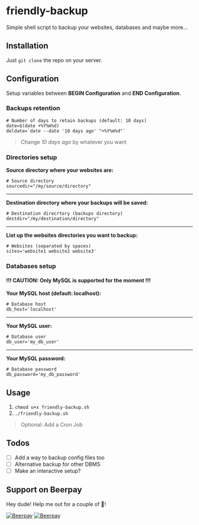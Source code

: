 # friendly-backup
Simple shell script to backup your websites, databases and maybe more...

## Installation

Just `git clone` the repo on your server.

## Configuration

Setup variables between __BEGIN Configuration__ and __END Configuration__.

### Backups retention

```shell
# Number of days to retain backups (default: 10 days)
date=$(date +%Y%m%d)
deldate=`date --date '10 days ago' "+%Y%m%d"`
```
> Change *10 days ago* by whatever you want

### Directories setup

__Source directory where your websites are:__  
```shell
# Source directory
sourcedir="/my/source/directory"
```

-----

__Destination directory where your backups will be saved:__ 
```shell
# Destination direcrtory (backups directory)
destdir="/my/destination/directory"
```

-----

__List up the websites directories you want to backup:__
```shell
# Websites (separated by spaces)
sites='website1 website2 website3'
```

### Databases setup

#### !!! CAUTION: Only MySQL is supported for the moment !!!

__Your MySQL host (default: localhost):__
```shell 
# Database host
db_host='localhost'
```

-----

__Your MySQL user:__  
```shell
# Database user
db_user='my_db_user'
```

-----

__Your MySQL password:__  
```shell
# Database password
db_password='my_db_password'
```

## Usage

1) `chmod u+x friendly-backup.sh`
2) `./friendly-backup.sh`

> Optional: Add a Cron Job

## Todos
 - [ ] Add a way to backup config files too
 - [ ] Alternative backup for other DBMS
 - [ ] Make an interactive setup?

## Support on Beerpay
Hey dude! Help me out for a couple of :beers:!

[![Beerpay](https://beerpay.io/renshuki/friendly-backup/badge.svg?style=beer-square)](https://beerpay.io/renshuki/friendly-backup)  [![Beerpay](https://beerpay.io/renshuki/friendly-backup/make-wish.svg?style=flat-square)](https://beerpay.io/renshuki/friendly-backup?focus=wish)
